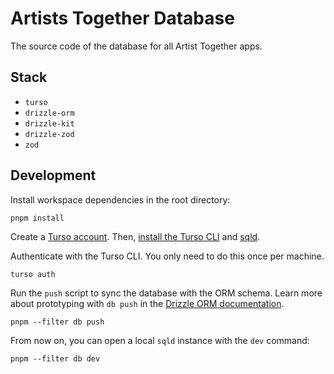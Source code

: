 # Artists Together Database

The source code of the database for all Artist Together apps.

## Stack

- `turso`
- `drizzle-orm`
- `drizzle-kit`
- `drizzle-zod`
- `zod`

## Development

Install workspace dependencies in the root directory:

```shell
pnpm install
```

Create a [Turso account](https://turso.tech/app). Then, [install the Turso CLI](https://docs.turso.tech/reference/turso-cli#installation) and [sqld](https://github.com/libsql/sqld/blob/main/docs/BUILD-RUN.md).

Authenticate with the Turso CLI. You only need to do this once per machine.

```shell
turso auth
```

Run the `push` script to sync the database with the ORM schema. Learn more about prototyping with `db push` in the [Drizzle ORM documentation](https://orm.drizzle.team/kit-docs/overview#prototyping-with-db-push).

```shell
pnpm --filter db push
```

From now on, you can open a local `sqld` instance with the `dev` command:

```shell
pnpm --filter db dev
```

